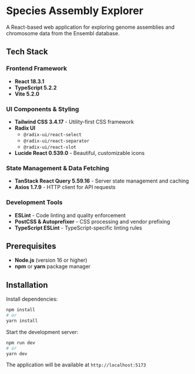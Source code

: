# Species Assembly Explorer

A React-based web application for exploring genome assemblies and chromosome data from the Ensembl database.

## Tech Stack

### Frontend Framework

- **React 18.3.1**
- **TypeScript 5.2.2**
- **Vite 5.2.0**

### UI Components & Styling

- **Tailwind CSS 3.4.17** - Utility-first CSS framework
- **Radix UI**
  - `@radix-ui/react-select`
  - `@radix-ui/react-separator`
  - `@radix-ui/react-slot`
- **Lucide React 0.539.0** - Beautiful, customizable icons

### State Management & Data Fetching

- **TanStack React Query 5.59.16** - Server state management and caching
- **Axios 1.7.9** - HTTP client for API requests

### Development Tools

- **ESLint** - Code linting and quality enforcement
- **PostCSS & Autoprefixer** - CSS processing and vendor prefixing
- **TypeScript ESLint** - TypeScript-specific linting rules

## Prerequisites

- **Node.js** (version 16 or higher)
- **npm** or **yarn** package manager

## Installation

Install dependencies:

```bash
npm install
# or
yarn install
```

Start the development server:

```bash
npm run dev
# or
yarn dev
```

The application will be available at `http://localhost:5173`
